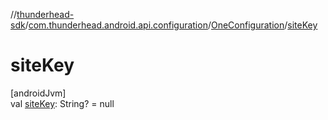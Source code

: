 //[thunderhead-sdk](../../../index.md)/[com.thunderhead.android.api.configuration](../index.md)/[OneConfiguration](index.md)/[siteKey](site-key.md)

# siteKey

[androidJvm]\
val [siteKey](site-key.md): String? = null
